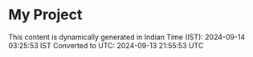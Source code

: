 # My Project

This content is dynamically generated in Indian Time (IST): 2024-09-14 03:25:53 IST
Converted to UTC: 2024-09-13 21:55:53 UTC
